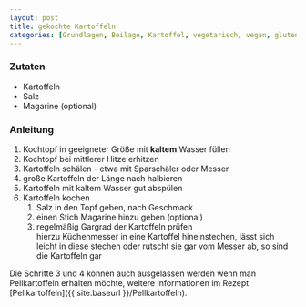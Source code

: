 ```yaml
---
layout: post
title: gekochte Kartoffeln
categories: [Grundlagen, Beilage, Kartoffel, vegetarisch, vegan, glutenfrei]
---
```


### Zutaten

- Kartoffeln
- Salz
- Magarine (optional)

### Anleitung

1. Kochtopf in geeigneter Größe mit **kaltem** Wasser füllen
2. Kochtopf bei mittlerer Hitze erhitzen
3. Kartoffeln schälen - etwa mit Sparschäler oder Messer 
4. große Kartoffeln der Länge nach halbieren
5. Kartoffeln mit kaltem Wasser gut abspülen 
6. Kartoffeln kochen 
    1. Salz in den Topf geben, nach Geschmack
    2. einen Stich Magarine hinzu geben (optional)
    3. regelmäßig Gargrad der Kartoffeln prüfen   
       hierzu Küchenmesser in eine Kartoffel hineinstechen, lässt sich leicht in diese stechen oder rutscht sie gar vom Messer ab, 
       so sind die Kartoffeln gar
  
Die Schritte 3 und 4 können auch ausgelassen werden wenn man Pellkartoffeln erhalten möchte,
weitere Informationen im Rezept [Pellkartoffeln]({{ site.baseurl }}/Pellkartoffeln). 

